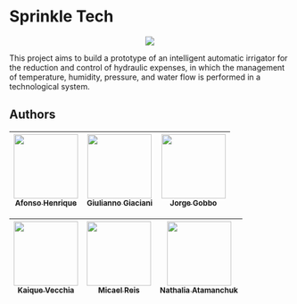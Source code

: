 # Sprinkle Tech
<p align="center">
    <img loading="lazy" src="http://img.shields.io/static/v1?label=STATUS&message=Developing&color=346eeb&style=for-the-badge"/>
</p>
This project aims to build a prototype of an intelligent automatic irrigator for the reduction and control of hydraulic expenses, in which the management of temperature, humidity, pressure, and water flow is performed in a technological system.


## Authors

| [<img loading="lazy" src="https://avatars.githubusercontent.com/u/143664240?v=4" width=115><br><sub>Afonso Henrique</sub>](https://github.com/Cnaoeminhapraia) |  [<img loading="lazy" src="https://avatars.githubusercontent.com/u/135080264?v=4" width=115><br><sub>Giulianno Giaciani</sub>](https://github.com/GiuliannoGiaciani) | [<img loading="lazy" src="https://avatars.githubusercontent.com/u/143664283?v=4" width=115><br><sub>Jorge Gobbo</sub>](https://github.com/Jorge-Gobbo) |
| :---: | :---: | :---: |

| [<img loading="lazy" src="https://avatars.githubusercontent.com/u/123494342?v=4" width=115><br><sub>Kaique Vecchia</sub>](https://github.com/KaiqueVA) |  [<img loading="lazy" src="https://avatars.githubusercontent.com/u/143664155?v=4" width=115><br><sub>Micael Reis</sub>](https://github.com/Mik4reis) | [<img loading="lazy" src="https://avatars.githubusercontent.com/u/92125155?v=4" width=115><br><sub>Nathalia Atamanchuk</sub>](https://github.com/nathaliaatamanchuk) |
| :---: | :---: | :---: |